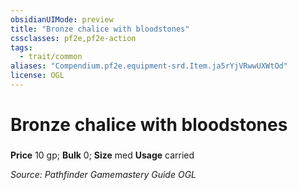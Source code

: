 ```yaml
---
obsidianUIMode: preview
title: "Bronze chalice with bloodstones"
cssclasses: pf2e,pf2e-action
tags:
  - trait/common
aliases: "Compendium.pf2e.equipment-srd.Item.ja5rYjVRwwUXWtOd"
license: OGL
---
```

# Bronze chalice with bloodstones

### 


**Price** 10 gp; 
**Bulk** 0; **Size** med
**Usage** carried



*Source: Pathfinder Gamemastery Guide*
*OGL*